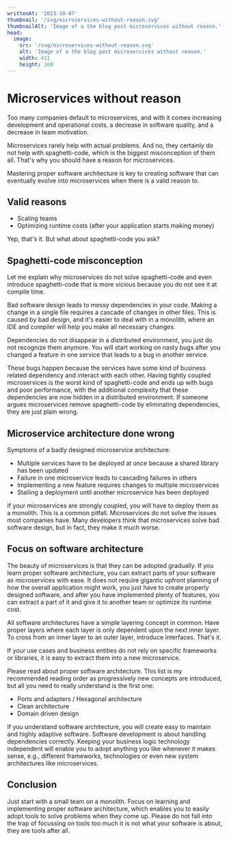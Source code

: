 ```yaml
---
writtenAt: '2023-10-07'
thumbnail: '/svg/microservices-without-reason.svg'
thumbnailAlt: 'Image of a the blog post microservices without reason.'
head:
  image:
    src: '/svg/microservices-without-reason.svg'
    alt: 'Image of a the blog post microservices without reason.'
    width: 411
    height: 160
---
```


# Microservices without reason

Too many companies default to microservices, and with it comes increasing development and operational costs, a decrease in software quality, and a decrease in team motivation.

Microservices rarely help with actual problems. And no, they certainly do not help with spaghetti-code, which is the biggest misconception of them all. That's why you should have a reason for microservices.

Mastering proper software architecture is key to creating software that can eventually evolve into microservices when there is a valid reason to.

## Valid reasons

- Scaling teams
- Optimizing runtime costs (after your application starts making money)

Yep, that's it. But what about spaghetti-code you ask?

## Spaghetti-code misconception

Let me explain why microservices do not solve spaghetti-code and even introduce spaghetti-code that is more vicious because you do not see it at compile time.

Bad software design leads to messy dependencies in your code. Making a change in a single file requires a cascade of changes in other files. This is caused by bad design, and it's easier to deal with in a monolith, where an IDE and compiler will help you make all necessary changes.

Dependencies do not disappear in a distributed environment, you just do not recognize them anymore. You will start working on nasty bugs after you changed a feature in one service that leads to a bug in another service.

These bugs happen because the services have some kind of business related dependency and interact with each other. Having tightly coupled microservices is the worst kind of spaghetti-code and ends up with bugs and poor performance, with the additional complexity that these dependencies are now hidden in a distributed environment. If someone argues microservices remove spaghetti-code by eliminating dependencies, they are just plain wrong.

## Microservice architecture done wrong

Symptoms of a badly designed microservice architecture:

- Multiple services have to be deployed at once because a shared library has been updated
- Failure in one microservice leads to cascading failures in others
- Implementing a new feature requires changes to multiple microservices
- Stalling a deployment until another microservice has been deployed

If your microservices are strongly coupled, you will have to deploy them as a monolith. This is a common pitfall. Microservices do not solve the issues most companies have. Many developers think that microservices solve bad software design, but in fact, they make it much worse.

## Focus on software architecture

The beauty of microservices is that they can be adopted gradually. If you learn proper software architecture, you can extract parts of your software as microservices with ease. It does not require gigantic upfront planning of how the overall application might work, you just have to create properly designed software, and after you have implemented plenty of features, you can extract a part of it and give it to another team or optimize its runtime cost.

All software architectures have a simple layering concept in common. Have proper layers where each layer is only dependent upon the next inner layer. To cross from an inner layer to an outer layer, introduce interfaces. That's it.

If your use cases and business entities do not rely on specific frameworks or libraries, it is easy to extract them into a new microservice.

Please read about proper software architecture. This list is my recommended reading order as progressively new concepts are introduced, but all you need to really understand is the first one:

- Ports and adapters / Hexagonal architecture
- Clean architecture
- Domain driven design

If you understand software architecture, you will create easy to maintain and highly adaptive software. Software development is about handling dependencies correctly. Keeping your business logic technology independent will enable you to adopt anything you like whenever it makes sense, e.g., different frameworks, technologies or even new system architectures like microservices.

## Conclusion

Just start with a small team on a monolith. Focus on learning and implementing proper software architecture, which enables you to easily adopt tools to solve problems when they come up. Please do not fall into the trap of focussing on tools too much it is not what your software is about, they are tools after all.